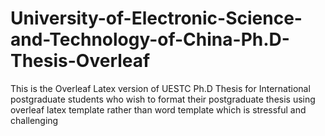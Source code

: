 # University-of-Electronic-Science-and-Technology-of-China-Ph.D-Thesis-Overleaf
This is the Overleaf Latex version of UESTC Ph.D Thesis for International postgraduate students who wish to format their postgraduate thesis using overleaf latex template rather than word template which is stressful and challenging
